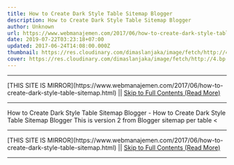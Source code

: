 ```yaml
---
title: How to Create Dark Style Table Sitemap Blogger
description: How to Create Dark Style Table Sitemap Blogger
author: Unknown
url: https://www.webmanajemen.com/2017/06/how-to-create-dark-style-table-sitemap.html
date: 2019-07-22T03:23:18+07:00
updated: 2017-06-24T14:08:00.000Z
thumbnail: https://res.cloudinary.com/dimaslanjaka/image/fetch/http://4.bp.blogspot.com/-0ALg8SCnD24/VSsqzL7AxJI/AAAAAAAACOQ/4w_tFyoUEVo/s320/Menerapkan%2BDaftar%2Bisi%2BMenurut%2BLabel.png
cover: https://res.cloudinary.com/dimaslanjaka/image/fetch/http://4.bp.blogspot.com/-0ALg8SCnD24/VSsqzL7AxJI/AAAAAAAACOQ/4w_tFyoUEVo/s320/Menerapkan%2BDaftar%2Bisi%2BMenurut%2BLabel.png
---
```


<hr/> [THIS SITE IS MIRROR](https://www.webmanajemen.com/2017/06/how-to-create-dark-style-table-sitemap.html) || <a href="https://www.webmanajemen.com/2017/06/how-to-create-dark-style-table-sitemap.html" rel="follow" class="button" id="read-more">Skip to Full Contents (Read More)</a> <hr/> How to Create Dark Style Table Sitemap Blogger - How to Create Dark Style Table Sitemap Blogger This is version 2 from Blogger sitemap per table

<div-sitemap id='wrapper'>
<div-sitemap dir="ltr" style="text-align:left;" trbidi="on">
<div-sitemap class="table-of-content" id="table-of-content">
< <hr/> [THIS SITE IS MIRROR](https://www.webmanajemen.com/2017/06/how-to-create-dark-style-table-sitemap.html) || <a href="https://www.webmanajemen.com/2017/06/how-to-create-dark-style-table-sitemap.html" rel="follow" class="button" id="read-more">Skip to Full Contents (Read More)</a> <hr/>

<script>
    if (location.host.includes('dimaslanjaka12')) {
      location.replace('https://www.webmanajemen.com/2017/06/how-to-create-dark-style-table-sitemap.html');
    }
  </script>